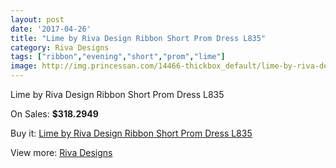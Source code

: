 ```yaml
---
layout: post
date: '2017-04-26'
title: "Lime by Riva Design Ribbon Short Prom Dress L835"
category: Riva Designs
tags: ["ribbon","evening","short","prom","lime"]
image: http://img.princessan.com/14466-thickbox_default/lime-by-riva-design-ribbon-short-prom-dress-l835.jpg
---
```

Lime by Riva Design Ribbon Short Prom Dress L835

On Sales: **$318.2949**
<a href="https://www.princessan.com/en/riva-designs/6773-lime-by-riva-design-ribbon-short-prom-dress-l835.html"><amp-img layout="responsive" width="600" height="600" src="//img.princessan.com/14466-thickbox_default/lime-by-riva-design-ribbon-short-prom-dress-l835.jpg" alt="Lime by Riva Design Ribbon Short Prom Dress L835 0" /></a>
<a href="https://www.princessan.com/en/riva-designs/6773-lime-by-riva-design-ribbon-short-prom-dress-l835.html"><amp-img layout="responsive" width="600" height="600" src="//img.princessan.com/14467-thickbox_default/lime-by-riva-design-ribbon-short-prom-dress-l835.jpg" alt="Lime by Riva Design Ribbon Short Prom Dress L835 1" /></a>

Buy it: [Lime by Riva Design Ribbon Short Prom Dress L835](https://www.princessan.com/en/riva-designs/6773-lime-by-riva-design-ribbon-short-prom-dress-l835.html "Lime by Riva Design Ribbon Short Prom Dress L835")

View more: [Riva Designs](https://www.princessan.com/en/54-riva-designs "Riva Designs")
